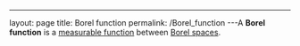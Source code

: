---
 layout: page
 title: Borel function
 permalink: /Borel_function
---A **Borel function** is a [measurable function](https://defsmath.github.io/DefsMath/measurable_function) between [Borel spaces](https://defsmath.github.io/DefsMath/Borel_space).
